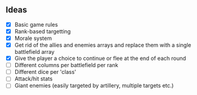 Ideas
---
- [x] Basic game rules
- [x] Rank-based targetting
- [x] Morale system
- [x] Get rid of the allies and enemies arrays and replace them with a single battlefield array
- [x] Give the player a choice to continue or flee at the end of each round
- [ ] Different columns per battlefield per rank
- [ ] Different dice per 'class'
- [ ] Attack/hit stats
- [ ] Giant enemies (easily targeted by artillery, multiple targets etc.)